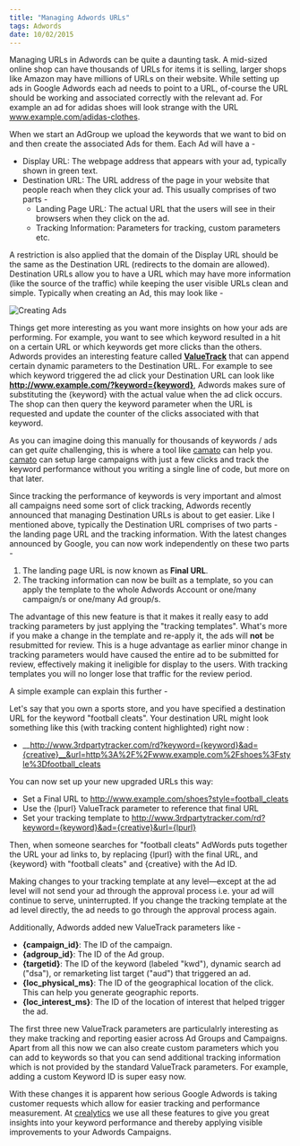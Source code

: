 ```yaml
---
title: "Managing Adwords URLs"
tags: Adwords
date: 10/02/2015
---
```


Managing URLs in Adwords can be quite a daunting task. A mid-sized online shop can have thousands of URLs for items it is selling, larger shops like Amazon may have millions of URLs on their website. While setting up ads in Google Adwords each ad needs to point to a URL, of-course the URL should be working and associated correctly with the relevant ad. For example an ad for adidas shoes will look strange with the URL www.example.com/adidas-clothes. 

When we start an AdGroup we upload the keywords that we want to bid on and then create the associated Ads for them. Each Ad will have a -

- Display URL: The webpage address that appears with your ad, typically shown in green text.
- Destination URL: The URL address of the page in your website that people reach when they click your ad. This usually comprises of two parts -
  - Landing Page URL: The actual URL that the users will see in their browsers when they click on the ad.
  - Tracking Information: Parameters for tracking, custom parameters etc.

A restriction is also applied that the domain of the Display URL should be the same as the Destination URL (redirects to the domain are allowed). Destination URLs allow you to have a URL which may have more information (like the source of the traffic) while keeping the user visible URLs clean and simple. Typically when creating an Ad, this may look like -


![Creating Ads](/images/creating_ads.png "Creating Ads")


Things get more interesting as you want more insights on how your ads are performing. For example, you want to see which keyword resulted in a hit on a certain URL or which keywords get more clicks than the others. Adwords provides an interesting feature called [__ValueTrack__](https://support.google.com/adwords/answer/2375447) that can append certain dynamic parameters to the Destination URL. For example to see which keyword triggered the ad click your Destination URL can look like __http://www.example.com/?keyword={keyword}__, Adwords makes sure of substituting the {keyword} with the actual value when the ad click occurs. The shop can then query the keyword parameter when the URL is requested and update the counter of the clicks associated with that keyword.

As you can imagine doing this manually for thousands of keywords / ads can get _quite_ challenging, this is where a tool like [camato](www.camato.de/en) can help you. [camato](www.camato.de/en) can setup large campaigns with just a few clicks and track the keyword performance without you writing a single line of code, but more on that later.

Since tracking the performance of keywords is very important and almost all campaigns need some sort of click tracking, Adwords recently announced that managing Destination URLs is about to get easier. Like I mentioned above, typically the Destination URL comprises of two parts - the landing page URL and the tracking information. With the latest changes announced by Google, you can now work independently on these two parts -

1. The landing page URL is now known as __Final URL__.
2. The tracking information can now be built as a template, so you can apply the template to the whole Adwords Account or one/many campaign/s or one/many Ad group/s.

The advantage of this new feature is that it makes it really easy to add tracking parameters by just applying the "tracking templates". What's more if you make a change in the template and re-apply it, the ads will __not__ be resubmitted for review. This is a huge advantage as earlier minor change in tracking parameters would have caused the entire ad to be submitted for review, effectively making it ineligible for display to the users. With tracking templates you will no longer lose that traffic for the review period.

A simple example can explain this further -

Let's say that you own a sports store, and you have specified a destination URL for the keyword "football cleats". Your destination URL might look something like this (with tracking content highlighted) right now :

- __http://www.3rdpartytracker.com/rd?keyword={keyword}&ad={creative}__&url=http%3A%2F%2Fwww.example.com%2Fshoes%3Fstyle%3Dfootball_cleats

You can now set up your new upgraded URLs this way:

  - Set a Final URL to http://www.example.com/shoes?style=football_cleats
  - Use the {lpurl} ValueTrack parameter to reference that final URL
  - Set your tracking template to http://www.3rdpartytracker.com/rd?keyword={keyword}&ad={creative}&url={lpurl}

Then, when someone searches for "football cleats" AdWords puts together the URL your ad links to, by replacing {lpurl} with the final URL, and {keyword} with "football cleats" and {creative} with the Ad ID.

Making changes to your tracking template at any level—except at the ad level will not send your ad through the approval process i.e. your ad will continue to serve, uninterrupted. If you change the tracking template at the ad level directly, the ad needs to go through the approval process again.

Additionally, Adwords added new ValueTrack parameters like - 

- __{campaign_id}__: The ID of the campaign.
- __{adgroup_id}__: The ID of the Ad group.
- __{targetid}__: The ID of the keyword (labeled "kwd"), dynamic search ad ("dsa"), or remarketing list target ("aud") that triggered an ad.
- __{loc_physical_ms}__: The ID of the geographical location of the click. This can help you generate geographic reports.
- __{loc_interest_ms}__: The ID of the location of interest that helped trigger the ad.

The first three new ValueTrack parameters are particulalrly interesting as they make tracking and reporting easier across Ad Groups and Campaigns. Apart from all this now we can also create custom parameters which you can add to keywords so that you can send additional tracking information which is not provided by the standard ValueTrack parameters. For example, adding a custom Keyword ID is super easy now.

With these changes it is apparent how serious Google Adwords is taking customer requests which allow for easier tracking and performance measurement. At [crealytics](http://www.crealytics.com/en/home.html) we use all these features to give you great insights into your keyword performance and thereby applying visible improvements to your Adwords Campaigns.

